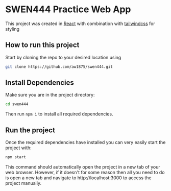 # SWEN444 Practice Web App

This project was created in [React](https://reactjs.org/) with combination with [tailwindcss](https://tailwindcss.com/) for styling

## How to run this project

Start by cloning the repo to your desired location using
```bash
git clone https://github.com/aw1875/swen444.git
```

## Install Dependencies

Make sure you are in the project directory:
```bash
cd swen444
```

Then run `npm i` to install all required dependencies.

## Run the project

Once the required dependencies have installed you can very easily start the project with:
```bash
npm start
```
This command should automatically open the project in a new tab of your web browser. However, if it doesn't for some reason then all you need to do is open a new tab and navigate to http://localhost:3000 to access the project manually.